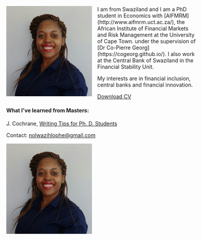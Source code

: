 <dl>
<img src="Nolwazi.jpeg" style="border: 0pt none; margin-bottom: 1em; float: left; margin-right: 1em;" height="240">
<p style="text-align: left;">
</p>
</dl>
I am from Swaziland and I am a PhD student in Economics with [AIFMRM](http://www.aifmrm.uct.ac.za/), the African Institute of Financial Markets and Risk Management at the University of Cape Town. under the supervision of [Dr Co-Pierre Georg](https://cogeorg.github.io/). I also work at the Central Bank of Swaziland in the Financial Stability Unit.

My interests are in financial inclusion, central banks and financial innovation. 


[Download CV](https://www.dropbox.com/s/j7phm95k0sego35/Nolwazi_CV.pdf?dl=0)

#### What I've learned from Masters:

J. Cochrane, [Writing Tips for Ph. D. Students](https://www.dropbox.com/s/71fd3btjs8vass0/phd_paper_writing.pdf?dl=0)


Contact:
nolwazihlophe@gmail.com

<dl>
<img src="Nolwazi.jpeg" style="border: 0pt none; margin-bottom: 1em; float: left; margin-right: 1em;" height="240">
<p style="text-align: left;">
</p>
</dl>

